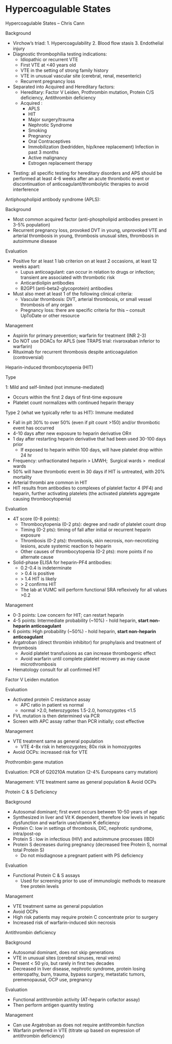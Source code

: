 # Hypercoagulable States
 
Hypercoagulable States – Chris Cann

Background

-   Virchow’s triad: 1. Hypercoagulability 2. Blood flow stasis 3.
    Endothelial injury
-   Diagnostic thrombophilia testing indications:
    -   Idiopathic or recurrent VTE
    -   First VTE at \<40 years old
    -   VTE in the setting of strong family history
    -   VTE in unusual vascular site (cerebral, renal, mesenteric)
    -   Recurrent pregnancy loss
-   Separated into Acquired and Hereditary factors:
    -   Hereditary: Factor V Leiden, Prothrombin mutation, Protein C/S
        deficiency, Antithrombin deficiency
    -   Acquired
        :
        -   APLS
        -   HIT
        -   Major surgery/trauma
        -   Nephrotic Syndrome
        -   Smoking
        -   Pregnancy
        -   Oral Contraceptives
        -   Immobilization (bedridden, hip/knee replacement) Infection
            in past 3 months
        -   Active malignancy
        -   Estrogen replacement therapy

<!-- -->

-   Testing: all specific testing for hereditary disorders and APS
    should be performed at least 4-6 weeks after an acute thrombotic
    event or discontinuation of anticoagulant/thrombolytic therapies to
    avoid interference

Antiphospholipid antibody syndrome (APLS):

Background

-   Most
    common acquired factor (anti-phospholipid antibodies present in 3-5%
    population)
-   Recurrent
    pregnancy loss, provoked DVT in young, unprovoked VTE and arterial
    thrombosis in young, thrombosis unusual sites, thrombosis in
    autoimmune disease

Evaluation

-   Positive for at least 1 lab criterion on at least 2 occasions, at
    least 12 weeks apart:
    -   Lupus
        anticoagulant: can occur in relation to drugs or infection;
        transient are associated with thrombotic risk
    -   Anticardiolipin
        antibodies
    -   B2GP1
        (anti-beta2-glycoprotein) antibodies
-   Must also meet at least 1 of the following clinical criteria:
    -   Vascular
        thrombosis: DVT, arterial thrombosis, or small vessel thrombosis
        of any organ
    -   Pregnancy
        loss: there are specific criteria for this – consult UpToDate or
        other resource

Management

-   Aspirin for primary prevention; warfarin for treatment (INR 2-3)
-   Do NOT use DOACs for APLS (see TRAPS trial: rivaroxaban inferior to
    warfarin)
-   Rituximab for recurrent thrombosis despite anticoagulation
    (controversial)

Heparin-induced thrombocytopenia (HIT)

Type

1: Mild and self-limited (not immune-mediated)

-   Occurs within the first 2 days of first-time exposure
-   Platelet count normalizes with continued heparin therapy

Type 2 (what we typically refer to as HIT): Immune mediated

-   Fall in plt 30% to over 50% (even if plt count >150) and/or
    thrombotic event has occurred
-   4-10 days after new exposure to heparin derivative OR≤
-   1 day after restarting heparin derivative that had been used 30-100
    days prior
    -   If exposed to heparin within 100 days, will have platelet drop
        within 24 hr
-   Frequency: unfractionated heparin > LMWH;  Surgical wards >  medical
    wards
-   50% will have thrombotic event in 30 days if HIT is untreated, with
    20% mortality
-   Arterial thrombi are common in HIT
-   HIT results from antibodies to complexes of platelet factor 4 (PF4)
    and heparin, further activating platelets (the activated platelets
    aggregate causing thrombocytopenia)

Evaluation

-   <span id="FourT"></span>
    4T score (0-8 points):
    -   Thrombocytopenia (0-2 pts): degree and nadir of platelet count
        drop
    -   Timing (0-2 pts): timing of fall after initial or recurrent
        heparin exposure
    -   Thrombosis (0-2 pts): thrombosis, skin necrosis, non-necrotizing
        lesions, acute systemic reaction to heparin
    -   Other causes of thrombocytopenia (0-2 pts): more points if no
        alternate cause
-   Solid-phase ELISA for heparin-PF4 antibodies: ​​​​​​​
    -   0.2-0.4 is indeterminate
    -   \> 0.4 is positive
    -   \> 1.4 HIT is likely
    -   \> 2 confirms HIT ​​​​​​​
    -   The lab at VUMC will perform functional SRA reflexively for all
        values >0.2

Management

-   0-3 points: Low concern for HIT; can restart heparin
-   4-5 points: Intermediate probability (\~10%) - hold heparin, **start
    non-heparin anticoagulant**
-   6 points: High probability (\~50%) - hold heparin, **start
    non-heparin anticoagulant**
-   Argatroban (direct thrombin inhibitor) for prophylaxis and treatment
    of thrombosis
    -   Avoid platelet transfusions as can increase thrombogenic effect
    -   Avoid warfarin until complete platelet recovery as may cause
        microthrombosis
-   Hematology consult for all confirmed HIT

Factor V Leiden mutation

Evaluation

-   Activated protein C resistance assay
    -   APC ratio in patient vs normal
    -   normal >2.0, heterozygotes 1.5-2.0, homozygotes \<1.5
-   FVL mutation is then determined via PCR
-   Screen with APC assay rather than PCR initially; cost effective

Management

-   VTE treatment same as general population
    -   VTE 4-8x risk in heterozygotes; 80x risk in homozygotes
-   Avoid OCPs: increased risk for VTE

Prothrombin gene mutation

Evaluation: PCR of G20210A mutation (2-4% Europeans carry mutation)

Management: VTE treatment same as general population & Avoid OCPs

Protein C & S Deficiency

Background

-   Autosomal dominant; first event occurs between 10-50 years of age
-   Synthesized in liver and Vit K dependent, therefore low levels in
    hepatic dysfunction and warfarin use/vitamin K deficiency
-   Protein C: low in settings of thrombosis, DIC, nephrotic syndrome,
    intra/post-op
-   Protein S : low in infectious (HIV) and autoimmune processes (IBD)
-   Protein S decreases during pregnancy (decreased free Protein S,
    normal total Protein S)
    -   Do not misdiagnose a pregnant patient with PS deficiency

Evaluation

-   Functional Protein C & S assays
    -   Used for screening prior to use of immunologic methods to
        measure free protein levels

Management

-   VTE treatment same as general population
-   Avoid OCPs
-   High risk patients may require protein C concentrate prior to
    surgery
-   Increased risk of warfarin-induced skin necrosis

Antithrombin deficiency

Background

-   Autosomal dominant, does not skip generations
-   VTE in unusual sites (cerebral sinuses, renal veins)
-   Present \< 50 y/o, but rarely in first two decades
-   Decreased in liver disease, nephrotic syndrome, protein losing
    enteropathy, burn, trauma, bypass surgery, metastatic tumors,
    premenopausal, OCP use, pregnancy

Evaluation

-   Functional antithrombin activity (AT-heparin cofactor assay)
-   Then perform antigen quantity testing

Management

-   Can use Argatroban as does not require antithrombin function
-   Warfarin preferred in VTE (titrate up based on expression of
    antithrombin deficiency)
